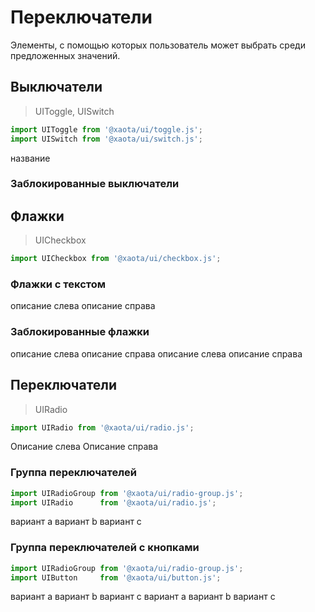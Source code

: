 # Переключатели
Элементы, с помощью которых пользователь может выбрать среди предложенных значений.

## Выключатели
> UIToggle, UISwitch

```javascript
import UIToggle from '@xaota/ui/toggle.js';
import UISwitch from '@xaota/ui/switch.js';
```

<ui-html>
  <ui-toggle></ui-toggle>
  <ui-toggle checked></ui-toggle>
</ui-html>

<ui-html>
  <ui-switch value="negative"></ui-switch>
  <ui-switch></ui-switch>
  <ui-switch value="positive"></ui-switch>
</ui-html>

<ui-html>
  <ui-switch
    negative="disabled"
    neutral="default"
    positive="enabled"
    right
    style="--width: 100px"
  >
    название
  </ui-switch>
</ui-html>

### Заблокированные выключатели

<ui-html>
  <ui-toggle disabled></ui-toggle>
  <ui-toggle checked disabled></ui-toggle>
  <ui-switch disabled value="negative"></ui-switch>
  <ui-switch disabled></ui-switch>
  <ui-switch disabled value="positive"></ui-switch>
</ui-html>

## Флажки
> UICheckbox

```javascript
import UICheckbox from '@xaota/ui/checkbox.js';
```

<ui-html>
  <ui-checkbox></ui-checkbox>
  <ui-checkbox checked></ui-checkbox>
</ui-html>

### Флажки с текстом
<ui-html>
  <ui-checkbox right>описание слева</ui-checkbox>
  <ui-checkbox>описание справа</ui-checkbox>
</ui-html>

### Заблокированные флажки
<ui-html>
  <ui-checkbox disabled></ui-checkbox>
  <ui-checkbox disabled checked></ui-checkbox>
  <ui-checkbox disabled right>описание слева</ui-checkbox>
  <ui-checkbox disabled>описание справа</ui-checkbox>
  <ui-checkbox disabled checked right>описание слева</ui-checkbox>
  <ui-checkbox disabled checked>описание справа</ui-checkbox>
</ui-html>

## Переключатели
> UIRadio

```javascript
import UIRadio from '@xaota/ui/radio.js';
```
<ui-html>
  <ui-radio value="a" checked></ui-radio>
  <ui-radio value="b"></ui-radio>
  <ui-radio value="c" disabled checked></ui-radio>
  <ui-radio value="d" disabled></ui-radio>
  <ui-radio value="e" right>Описание слева</ui-radio>
  <ui-radio value="e" checked>Описание справа</ui-radio>
</ui-html>

### Группа переключателей
```javascript
import UIRadioGroup from '@xaota/ui/radio-group.js';
import UIRadio      from '@xaota/ui/radio.js';
```

<ui-html>
  <ui-radio-group name="group-1">
    <ui-radio value="a"></ui-radio>
    <ui-radio value="b" checked></ui-radio>
    <ui-radio value="c"></ui-radio>
    <ui-radio value="d" disabled></ui-radio>
  </ui-radio-group>
</ui-html>

<ui-html>
  <ui-radio-group name="group-2" vertical>
    <ui-radio value="a"></ui-radio>
    <ui-radio value="b"></ui-radio>
    <ui-radio value="c" disabled></ui-radio>
  </ui-radio-group>
</ui-html>

<ui-html>
  <ui-radio-group name="group-3" vertical>
    <ui-radio right value="a">вариант a</ui-radio>
    <ui-radio right value="b" disabled>вариант b</ui-radio>
    <ui-radio right value="c" checked>вариант c</ui-radio>
  </ui-radio-group>
</ui-html>

### Группа переключателей с кнопками
```javascript
import UIRadioGroup from '@xaota/ui/radio-group.js';
import UIButton     from '@xaota/ui/button.js';
```
<ui-html>
  <ui-radio-group name="group-4">
    <ui-button value="a">вариант a</ui-button>
    <ui-button value="b" disabled>вариант b</ui-button>
    <ui-button value="c" checked>вариант c</ui-button>
  </ui-radio-group>
</ui-html>

<ui-html>
  <ui-radio-group name="group-5" vertical>
    <ui-button value="a">вариант a</ui-button>
    <ui-button value="b" disabled>вариант b</ui-button>
    <ui-button value="c" checked>вариант c</ui-button>
  </ui-radio-group>
</ui-html>
